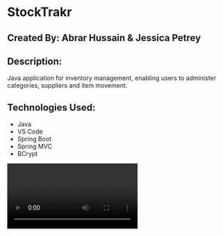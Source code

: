 # StockTrakr
## Created By: Abrar Hussain & Jessica Petrey

## Description:
Java application for inventory management, enabling users to administer categories, suppliers and item movement.

## Technologies Used:
- Java
- VS Code
- Spring Boot
- Spring MVC
- BCrypt

<video src="stocktrackr/src/main/resources/static/demo/demoVid.mov"></video>
